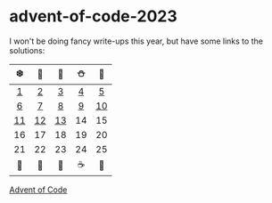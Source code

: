 # advent-of-code-2023

I won't be doing fancy write-ups this year, but have some links to the solutions:


|                    ❄️                    | 🎅  | 🎄  |  ⛄ | 🎁  |
|:---:|:---:|:---:|:--:|:---:|
| [1](/src/main/kotlin/mkuhn/aoc/Day01.kt) |  [2](/src/main/kotlin/mkuhn/aoc/Day02.kt)   |  [3](/src/main/kotlin/mkuhn/aoc/Day03.kt)   |  [4](/src/main/kotlin/mkuhn/aoc/Day04.kt)   |  [5](/src/main/kotlin/mkuhn/aoc/Day05.kt)   |
| [6](/src/main/kotlin/mkuhn/aoc/Day06.kt) |  [7](/src/main/kotlin/mkuhn/aoc/Day07.kt)    |  [8](/src/main/kotlin/mkuhn/aoc/Day08.kt)  |  [9](/src/main/kotlin/mkuhn/aoc/Day09.kt)   |  [10](/src/main/kotlin/mkuhn/aoc/Day10.kt)  |
|                    [11](/src/main/kotlin/mkuhn/aoc/Day11.kt)                    |  [12](/src/main/kotlin/mkuhn/aoc/Day12.kt)  |  [13](/src/main/kotlin/mkuhn/aoc/Day13.kt)  |  14  |  15  |
|                    16                    |  17  |  18  |  19  |  20  |
|                    21                    |  22  |  23  |  24  |  25  |
|                    🍪                    | 🎃  | 🎄  |  ☕ | 🌟  |

[Advent of Code][aoc]

[aoc]: https://adventofcode.com
[docs]: https://kotlinlang.org/docs/home.html
[github]: https://github.com/mtkuhn
[issues]: https://github.com/kotlin-hands-on/advent-of-code-kotlin-template/issues
[kotlin]: https://kotlinlang.org
[slack]: https://surveys.jetbrains.com/s3/kotlin-slack-sign-up
[template]: https://github.com/kotlin-hands-on/advent-of-code-kotlin-template
